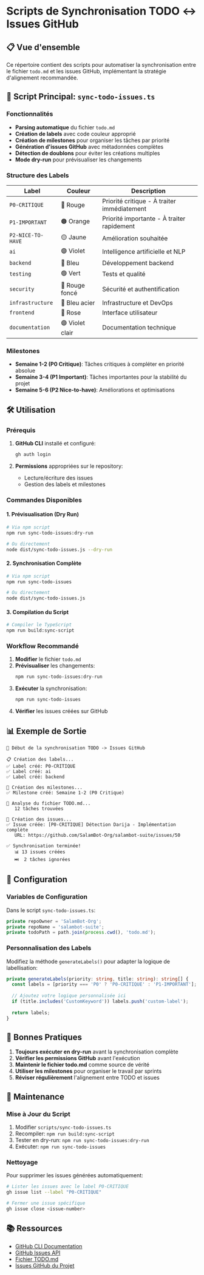 # Scripts de Synchronisation TODO ↔ Issues GitHub

## 📋 Vue d'ensemble

Ce répertoire contient des scripts pour automatiser la synchronisation entre le fichier `todo.md` et les issues GitHub, implémentant la stratégie d'alignement recommandée.

## 🚀 Script Principal: `sync-todo-issues.ts`

### Fonctionnalités

- **Parsing automatique** du fichier `todo.md`
- **Création de labels** avec code couleur approprié
- **Création de milestones** pour organiser les tâches par priorité
- **Génération d'issues GitHub** avec métadonnées complètes
- **Détection de doublons** pour éviter les créations multiples
- **Mode dry-run** pour prévisualiser les changements

### Structure des Labels

| Label | Couleur | Description |
|-------|---------|-------------|
| `P0-CRITIQUE` | 🔴 Rouge | Priorité critique - À traiter immédiatement |
| `P1-IMPORTANT` | 🟠 Orange | Priorité importante - À traiter rapidement |
| `P2-NICE-TO-HAVE` | 🟡 Jaune | Amélioration souhaitée |
| `ai` | 🟣 Violet | Intelligence artificielle et NLP |
| `backend` | 🔵 Bleu | Développement backend |
| `testing` | 🟢 Vert | Tests et qualité |
| `security` | 🔴 Rouge foncé | Sécurité et authentification |
| `infrastructure` | 🔵 Bleu acier | Infrastructure et DevOps |
| `frontend` | 🩷 Rose | Interface utilisateur |
| `documentation` | 🟣 Violet clair | Documentation technique |

### Milestones

- **Semaine 1-2 (P0 Critique)**: Tâches critiques à compléter en priorité absolue
- **Semaine 3-4 (P1 Important)**: Tâches importantes pour la stabilité du projet
- **Semaine 5-6 (P2 Nice-to-have)**: Améliorations et optimisations

## 🛠️ Utilisation

### Prérequis

1. **GitHub CLI** installé et configuré:
   ```bash
   gh auth login
   ```

2. **Permissions** appropriées sur le repository:
   - Lecture/écriture des issues
   - Gestion des labels et milestones

### Commandes Disponibles

#### 1. Prévisualisation (Dry Run)
```bash
# Via npm script
npm run sync-todo-issues:dry-run

# Ou directement
node dist/sync-todo-issues.js --dry-run
```

#### 2. Synchronisation Complète
```bash
# Via npm script
npm run sync-todo-issues

# Ou directement
node dist/sync-todo-issues.js
```

#### 3. Compilation du Script
```bash
# Compiler le TypeScript
npm run build:sync-script
```

### Workflow Recommandé

1. **Modifier** le fichier `todo.md`
2. **Prévisualiser** les changements:
   ```bash
   npm run sync-todo-issues:dry-run
   ```
3. **Exécuter** la synchronisation:
   ```bash
   npm run sync-todo-issues
   ```
4. **Vérifier** les issues créées sur GitHub

## 📊 Exemple de Sortie

```
🚀 Début de la synchronisation TODO -> Issues GitHub

📋 Création des labels...
✅ Label créé: P0-CRITIQUE
✅ Label créé: ai
✅ Label créé: backend

🎯 Création des milestones...
✅ Milestone créé: Semaine 1-2 (P0 Critique)

📖 Analyse du fichier TODO.md...
   12 tâches trouvées

🔄 Création des issues...
✅ Issue créée: [P0-CRITIQUE] Détection Darija - Implémentation complète
   URL: https://github.com/SalamBot-Org/salambot-suite/issues/50

✅ Synchronisation terminée!
   📊 13 issues créées
   ⏭️  2 tâches ignorées
```

## 🔧 Configuration

### Variables de Configuration

Dans le script `sync-todo-issues.ts`:

```typescript
private repoOwner = 'SalamBot-Org';
private repoName = 'salambot-suite';
private todoPath = path.join(process.cwd(), 'todo.md');
```

### Personnalisation des Labels

Modifiez la méthode `generateLabels()` pour adapter la logique de labellisation:

```typescript
private generateLabels(priority: string, title: string): string[] {
  const labels = [priority === 'P0' ? 'P0-CRITIQUE' : 'P1-IMPORTANT'];
  
  // Ajoutez votre logique personnalisée ici
  if (title.includes('CustomKeyword')) labels.push('custom-label');
  
  return labels;
}
```

## 🚨 Bonnes Pratiques

1. **Toujours exécuter en dry-run** avant la synchronisation complète
2. **Vérifier les permissions GitHub** avant l'exécution
3. **Maintenir le fichier todo.md** comme source de vérité
4. **Utiliser les milestones** pour organiser le travail par sprints
5. **Réviser régulièrement** l'alignement entre TODO et issues

## 🔄 Maintenance

### Mise à Jour du Script

1. Modifier `scripts/sync-todo-issues.ts`
2. Recompiler: `npm run build:sync-script`
3. Tester en dry-run: `npm run sync-todo-issues:dry-run`
4. Exécuter: `npm run sync-todo-issues`

### Nettoyage

Pour supprimer les issues générées automatiquement:

```bash
# Lister les issues avec le label P0-CRITIQUE
gh issue list --label "P0-CRITIQUE"

# Fermer une issue spécifique
gh issue close <issue-number>
```

## 📚 Ressources

- [GitHub CLI Documentation](https://cli.github.com/manual/)
- [GitHub Issues API](https://docs.github.com/en/rest/issues)
- [Fichier TODO.md](../todo.md)
- [Issues GitHub du Projet](https://github.com/SalamBot-Org/salambot-suite/issues)